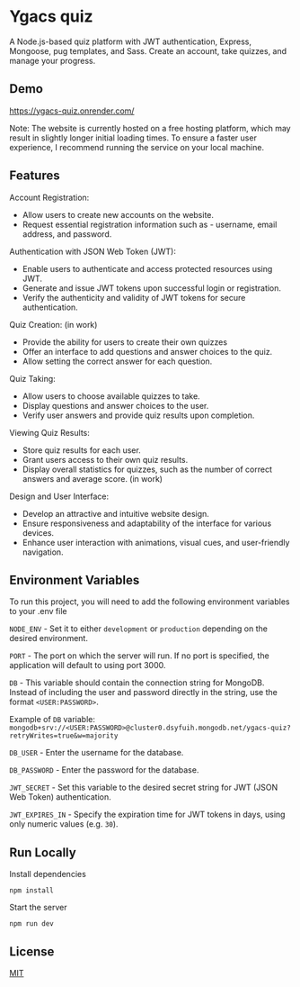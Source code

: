 # Ygacs quiz

A Node.js-based quiz platform with JWT authentication, Express, Mongoose, pug templates, and Sass. Create an account, take quizzes, and manage your progress.

## Demo

https://ygacs-quiz.onrender.com/

Note: The website is currently hosted on a free hosting platform, which may result in slightly longer initial loading times. To ensure a faster user experience, I recommend running the service on your local machine.

## Features

Account Registration:

- Allow users to create new accounts on the website.
- Request essential registration information such as - username, email address, and password.

Authentication with JSON Web Token (JWT):

- Enable users to authenticate and access protected resources using JWT.
- Generate and issue JWT tokens upon successful login or registration.
- Verify the authenticity and validity of JWT tokens for secure authentication.

Quiz Creation: (in work)

- Provide the ability for users to create their own quizzes
- Offer an interface to add questions and answer choices to the quiz.
- Allow setting the correct answer for each question.

Quiz Taking:

- Allow users to choose available quizzes to take.
- Display questions and answer choices to the user.
- Verify user answers and provide quiz results upon completion.

Viewing Quiz Results:

- Store quiz results for each user.
- Grant users access to their own quiz results.
- Display overall statistics for quizzes, such as the number of correct answers and average score. (in work)

Design and User Interface:

- Develop an attractive and intuitive website design.
- Ensure responsiveness and adaptability of the interface for various devices.
- Enhance user interaction with animations, visual cues, and user-friendly navigation.

## Environment Variables

To run this project, you will need to add the following environment variables to your .env file

`NODE_ENV` - Set it to either `development` or `production` depending on the desired environment.

`PORT` - The port on which the server will run. If no port is specified, the application will default to using port 3000.

`DB` - This variable should contain the connection string for MongoDB. Instead of including the user and password directly in the string, use the format `<USER:PASSWORD>`.

Example of `DB` variable:
`mongodb+srv://<USER:PASSWORD>@cluster0.dsyfuih.mongodb.net/ygacs-quiz?retryWrites=true&w=majority`

`DB_USER` - Enter the username for the database.

`DB_PASSWORD` - Enter the password for the database.

`JWT_SECRET` - Set this variable to the desired secret string for JWT (JSON Web Token) authentication.

`JWT_EXPIRES_IN` - Specify the expiration time for JWT tokens in days, using only numeric values (e.g. `30`).

## Run Locally

Install dependencies

```
npm install
```

Start the server

```
npm run dev
```

## License

[MIT](https://choosealicense.com/licenses/mit/)

